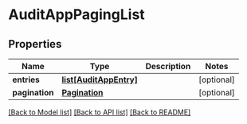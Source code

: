 # AuditAppPagingList

## Properties
Name | Type | Description | Notes
------------ | ------------- | ------------- | -------------
**entries** | [**list[AuditAppEntry]**](AuditAppEntry.md) |  | [optional] 
**pagination** | [**Pagination**](Pagination.md) |  | [optional] 

[[Back to Model list]](../README.md#documentation-for-models) [[Back to API list]](../README.md#documentation-for-api-endpoints) [[Back to README]](../README.md)

